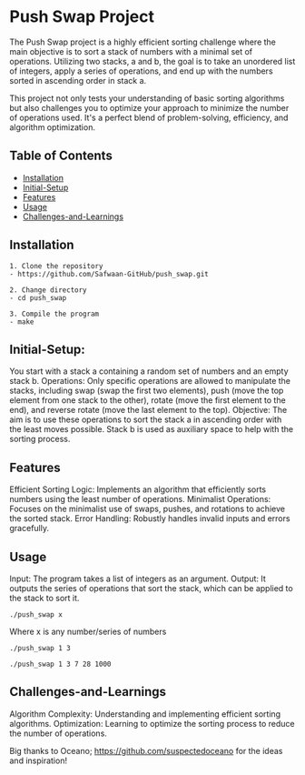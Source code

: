 # Push Swap Project

The Push Swap project is a highly efficient sorting challenge where the main objective is to sort a stack of numbers with a minimal set of operations. Utilizing two stacks, a and b, the goal is to take an unordered list of integers, apply a series of operations, and end up with the numbers sorted in ascending order in stack a.

This project not only tests your understanding of basic sorting algorithms but also challenges you to optimize your approach to minimize the number of operations used. It's a perfect blend of problem-solving, efficiency, and algorithm optimization.

## Table of Contents
- [Installation](#installation)
- [Initial-Setup](#initial-Setup)
- [Features](#features)
- [Usage](#usage)
- [Challenges-and-Learnings](#challenges-and-learnings)

## Installation

```
1. Clone the repository
- https://github.com/Safwaan-GitHub/push_swap.git

2. Change directory
- cd push_swap

3. Compile the program
- make
```

## Initial-Setup:

You start with a stack a containing a random set of numbers and an empty stack b.
Operations: Only specific operations are allowed to manipulate the stacks, including swap (swap the first two elements), push (move the top element from one stack to the other), rotate (move the first element to the end), and reverse rotate (move the last element to the top).
Objective: The aim is to use these operations to sort the stack a in ascending order with the least moves possible. Stack b is used as auxiliary space to help with the sorting process.

## Features

Efficient Sorting Logic: Implements an algorithm that efficiently sorts numbers using the least number of operations.
Minimalist Operations: Focuses on the minimalist use of swaps, pushes, and rotations to achieve the sorted stack.
Error Handling: Robustly handles invalid inputs and errors gracefully.

## Usage

Input: The program takes a list of integers as an argument.
Output: It outputs the series of operations that sort the stack, which can be applied to the stack to sort it.

```
./push_swap x
```
Where x is any number/series of numbers
```
./push_swap 1 3
```
```
./push_swap 1 3 7 28 1000
```

## Challenges-and-Learnings

Algorithm Complexity: Understanding and implementing efficient sorting algorithms.
Optimization: Learning to optimize the sorting process to reduce the number of operations.

Big thanks to Oceano; https://github.com/suspectedoceano for the ideas and inspiration!
